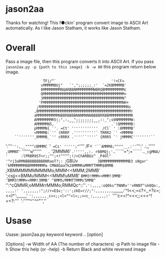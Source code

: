 # jason2aa
Thanks for watching!
This f●ckin' program convert image to ASCII Art automatically.
As I like Jason Statham, it works like Jason Statham.

# Overall
Pass a image file, then this program converts it into ASCII Art.
If you pass `jason2aa.py -p {path to this image} -b -w 80` this program return below image.

                     TFj/^`                         '!<CF=
                    vMMMMMBUj"   `',";;;;;;_:'  `=2KBMMMMB'
                    8MMMMMMMMNQARBBNMMMMMMMMWBRQBMMMMMMMMMc
                    QMMMMMMMMMMMMMMMMMMMMMMMMMMMMMMMMMMMMM<
                    3MMMMMMMMMMMMMMMMMMMMMMMMMMMMMMMMMMMMN^
                   'PMMMMMMMMMMMMMMMMMMMMMMMMMMMMMMMMMMMMNH+
                  ;RMMMMMMMMMMMMMMMMMMMMMMMMMMMMMMMMMMMMMMMNs
                 ,BMMMMMMMMMMMMMMMMMMMMMMMMMMMMMMMMMMMMMMMMMMr
                 aMMMMMMMMMMNBBRBBBBNNNMNNNBBBBRRBBMMMMMMMMMMR
                 AMMMMMMMR5(;",:,__";;;;;;;;__,::_";s9NMMMMMMW:
                 AMMMMMN5, `     ``````````````     .`!QMMMMMB:
                 pMMMMN{ `'. =Ct' ''''''''''''  /Cl` ' :8MMMMB'
                 <MMMMB:`'' (RRRP .''''''''''` TRRR2 `' <MMMM8
        ``'''''''_RMMMB_`'' cRRRX .''''``''''` {RRR5 `' jMMMMC''''''''``
  ':'''`'':,__"""^cBMMMC `'` =Cs' ''''';"`''''  /F<` '``AMMM8;^"""__,:''`''':'
  .:,,'''''``      ,UMMNT' ``    ''''''v/''''''`   .` '2MMM6'      .`''''',,:.
                     r6BMQj;'`..`````'=^;+```````..`_cgMNA/
                '      :lPRBR9ST<r;;^";+!^^^^;!/<ChARBUz^
               _P4Ol"      '^rj3aRMNBBBBBBBBBNRaoT?;:
                `;GBUv`         3BMMMMMMMMMMMMB3
                   sNgar'     'kMMMMMMMBBMMMMMMMa
                    CMN8QaaTk28MMMRaMMMTTMMM$BMMB`
                     ;XBMMMMMMMMMMo;MMM<<MMM;2MMB'
                       ';csjj<<BMMu!MMM<<MMM!uMMB'
                              `BMM3!MMM<<MMM!3MMB'
                              'BMM3!MMM<<MMM!3MMB'
                              ^BMM5/MMMTTMMM/5MMB^
                        `'':^cQMMR;oMMMrrMMMo;RMMQc^::''`
                    .':,,,,:oQ0ks^TNNRv''vRNNT^sk0Qo:,,,,,:'
                   ',,,,,,,:";//r=E$v;'::';zkE=r//;":,,,,,,,,
                   `,,,,,,,,:'^l<<;=c?=,,=?c=;<<l^':,,,,,,,,'
                     `':,,,,,,_c<<;;<l<^^<l<;;<<c_:,,,,,,:'
                         `''''_c<<!^<<<;;<<<^!<<?_:'''`
                               `':''""^''^^"'',''

# Usase
Usase: jason2aa.py keyword keyword .. [option]

[Options]
 -w   Width of AA (The number of characters)
 -p   Path to image file
 -h   Show this help (or -help)
 -b   Return Black and white reversed image

